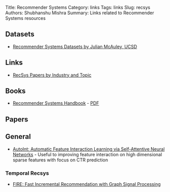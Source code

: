 Title: Recommender Systems
Category: links
Tags: links
Slug: recsys
Authors: Shubhanshu Mishra
Summary: Links related to Recommender Systems resources

## Datasets
* [Recommender Systems Datasets by Julian McAuley, UCSD](https://cseweb.ucsd.edu/~jmcauley/datasets.html)

## Links
* [RecSys Papers by Industry and Topic](https://github.com/tangxyw/RecSysPapers/)


## Books

* [Recommender Systems Handbook](https://link.springer.com/book/10.1007/978-0-387-85820-3?page=2#toc) - [PDF](https://www.cse.iitk.ac.in/users/nsrivast/HCC/Recommender_systems_handbook.pdf)


## Papers

## General
* [AutoInt: Automatic Feature Interaction Learning via Self-Attentive Neural Networks](https://arxiv.org/abs/1810.11921) - Useful to improving feature interaction on high dimensional sparse features with focus on CTR prediction

### Temporal Recsys

* [FIRE: Fast Incremental Recommendation with Graph Signal Processing](https://www.microsoft.com/en-us/research/publication/fire-fast-incremental-recommendation-with-graph-signal-processing/)